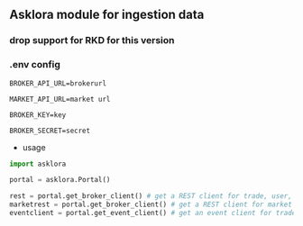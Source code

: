 ## Asklora module for ingestion data
### drop support for RKD for this version

### .env config
`BROKER_API_URL=brokerurl`

`MARKET_API_URL=market url`

`BROKER_KEY=key`

`BROKER_SECRET=secret`

- usage
```python
import asklora

portal = asklora.Portal()

rest = portal.get_broker_client() # get a REST client for trade, user, position , order
marketrest = portal.get_broker_client() # get a REST client for market data
eventclient = portal.get_event_client() # get an event client for trade, user, position, order
```